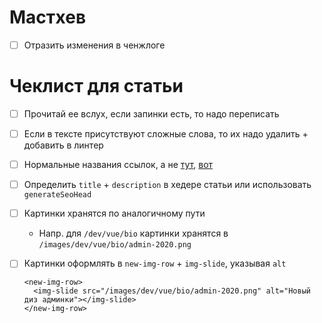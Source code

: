 # Мастхев

- [ ] Отразить изменения в ченжлоге

# Чеклист для статьи

- [ ] Прочитай ее вслух, если запинки есть, то надо переписать
- [ ] Если в тексте присутствуют сложные слова, то их надо удалить + добавить в линтер
- [ ] Нормальные названия ссылок, а не [тут](), [вот]()
- [ ] Определить `title` + `description` в хедере статьи или использовать `generateSeoHead`
- [ ] Картинки хранятся по аналогичному пути
  - Напр. для `/dev/vue/bio` картинки хранятся в `/images/dev/vue/bio/admin-2020.png`
- [ ] Картинки оформлять в `new-img-row` + `img-slide`, указывая `alt`
  ```
  <new-img-row>
    <img-slide src="/images/dev/vue/bio/admin-2020.png" alt="Новый диз админки"></img-slide>
  </new-img-row>
  ```

